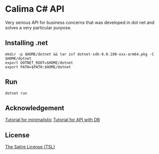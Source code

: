 # Calima C# API

Very serious API for business concerns that was developed in dot net and solves
a very particular purpose.

## Installing .net

```
mkdir -p $HOME/dotnet && tar zxf dotnet-sdk-8.0.100-osx-arm64.pkg -C $HOME/dotnet
export DOTNET_ROOT=$HOME/dotnet
export PATH=$PATH:$HOME/dotnet
```

## Run

```
dotnet run
```

## Acknowledgement

[Tutorial for minimalistic](https://learn.microsoft.com/en-us/aspnet/core/tutorials/min-web-api?view=aspnetcore-8.0&tabs=visual-studio-code)
[Tutorial for API with DB](https://learn.microsoft.com/en-us/aspnet/core/tutorials/first-web-api?view=aspnetcore-8.0&tabs=visual-studio)

## License

[The Satire License (TSL)](./LICENSE)

